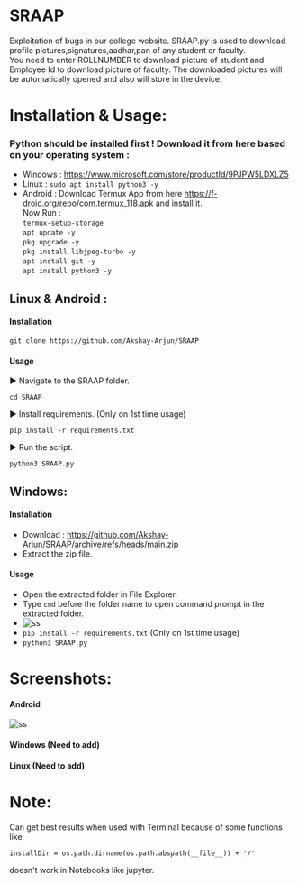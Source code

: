 # SRAAP
Exploitation of bugs in our college website.
SRAAP.py is used to download profile pictures,signatures,aadhar,pan of any student or faculty. </br>
You need to enter ROLLNUMBER to download picture of student and Employee Id to download picture of faculty.
The downloaded pictures will be automatically opened and also will store in the device.
# Installation & Usage:
### Python should be installed first ! Download it from here based on your operating system :
- Windows : https://www.microsoft.com/store/productId/9PJPW5LDXLZ5
- Linux : ``` sudo apt install python3 -y ```
- Android : Download Termux App from here https://f-droid.org/repo/com.termux_118.apk and install it. </br> Now Run : </br> ```termux-setup-storage``` </br>```apt update -y ``` </br> ```pkg upgrade -y``` </br> ```pkg install libjpeg-turbo -y```  </br> ```apt install git -y``` </br> ```apt install python3 -y```
## Linux & Android :
#### Installation 
```
git clone https://github.com/Akshay-Arjun/SRAAP
```
#### Usage
▶ Navigate to the SRAAP folder.
```
cd SRAAP
````
▶ Install requirements. (Only on 1st time usage)
```
pip install -r requirements.txt 
```
▶ Run the script.
```
python3 SRAAP.py
```
## Windows:
#### Installation 
- Download : https://github.com/Akshay-Arjun/SRAAP/archive/refs/heads/main.zip
- Extract the zip file.
#### Usage
- Open the extracted folder in File Explorer.
- Type ```cmd``` before the folder name to open command prompt in the extracted folder.
- ![ss](https://user-images.githubusercontent.com/68991993/156881801-c9c8f942-2d79-4a97-98df-e93a67f22618.png)
- ```pip install -r requirements.txt``` (Only on 1st time usage)</br>
- ``` python3 SRAAP.py ```
# Screenshots:
#### Android 
![ss](https://github.com/Akshay-Arjun/SRAAP/blob/main/Screenshot_20220331-195121_Termux.jpg)
#### Windows (Need to add)
#### Linux (Need to add)
# Note:
Can get best results when used with Terminal because of some functions like 
``` 
installDir = os.path.dirname(os.path.abspath(__file__)) + '/' 
``` 
doesn't work in Notebooks like jupyter.
